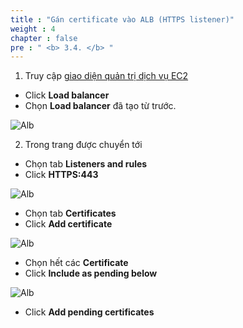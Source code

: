 ```yaml
---
title : "Gán certificate vào ALB (HTTPS listener)"
weight : 4
chapter : false
pre : " <b> 3.4. </b> "
---
```

1. Truy cập [giao diện quản trị dịch vụ EC2](https://console.aws.amazon.com/ec2/v2/home)
 + Click **Load balancer**
 + Chọn **Load balancer** đã tạo từ trước.

![Alb](/images/1.intro/ChooseAlb.png)

2. Trong trang được chuyển tới
 + Chọn tab **Listeners and rules**
 + Click **HTTPS:443**

![Alb](/images/1.intro/HTTPS.png)

 + Chọn tab **Certificates**
 + Click **Add certificate**

![Alb](/images/1.intro/AddCert.png)

 + Chọn hết các **Certificate**
 + Click **Include as pending below**

![Alb](/images/1.intro/IncludeAs.png)

 + Click **Add pending certificates**

